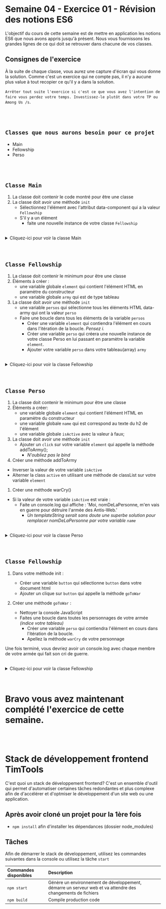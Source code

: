 [main]: _readme/main.png
[fellow1]: _readme/fellowship_1.png
[perso]: _readme/perso.png
[fellow2]: _readme/fellowship_2.png

# Semaine 04 - Exercice 01 - Révision des notions ES6

L'objectif du cours de cette semaine est de mettre en application les notions ES6 que nous avons appris jusqu'à présent. Nous vous fournissons les grandes lignes de ce qui doit se retrouver dans chacune de vos classes.

## **Consignes de l'exercice**

À la suite de chaque classe, vous aurez une capture d'écran qui vous donne la solution. Comme c'est un exercice qui ne compte pas, il n'y a aucune plus value à tout recopier ce qu'il y a dans la solution.

`Arrêter tout suite l'exercice si c'est ce que vous avez l'intention de faire vous perdez votre temps. Investissez-le plutôt dans votre TP ou Among Us /s`.

<br><br>

## `Classes que nous aurons besoin pour ce projet`

- Main
- Fellowship
- Perso

<br><br>

## `Classe Main`

1. La classe doit contenir le code montré pour être une classe
1. La classe doit avoir une méthode `init`
   - Sélectionnez l'élément avec l'attribut data-component qui a la valeur `Fellowship`
   - S'il y a un élément
      - faite une nouvelle instance de votre classe `Fellowship`

<br>
<details>
<summary>Cliquez-ici pour voir la classe Main</summary>

![alt Capture de la classe Main][main]

</details>
<br><br>

## `Classe Fellowship`

1. La classe doit contenir le minimum pour être une classe
1. Éléments à créer :
   - une variable globale `element` qui contient l'élément HTML en paramètre du constructeur
   - une variable globale `army` qui est de type tableau
1. La classe doit avoir une méthode `init`
   - une variable `persos` qui sélectionne tous les éléments HTML data-army qui ont la valeur `perso`
   - Faire une boucle dans tous les éléments de la variable `persos`
     - Créer une variable `element` qui contiendra l'élément en cours dans l'itération de la boucle. _Pensez i._
     - Créer une variable `perso` qui créera une nouvelle instance de votre classe Perso en lui passant en paramètre la variable `element`.
     - Ajouter votre variable `perso` dans votre tableau(array) `army`

<br>
<details>
<summary>Cliquez-ici pour voir la classe Fellowship</summary>

![alt Capture de la classe Fellowship][fellow1]

</details>
<br><br>

## `Classe Perso`

1. La classe doit contenir le minimum pour être une classe
1. Éléments a créer:
   - une variable globale `element` qui contient l'élément HTML en paramètre du constructeur
   - une variable globale `name` qui est correspond au texte du h2 de l'élément
   - une variable globale `isActive` avec la valeur à faux;
1. La classe doit avoir une méthode `init`
   - Ajouter un `click` sur votre variable `element` qui appelle la méthode addToArmy();
     - _N'oubliez pas le bind_
1. Créer une méthode addToArmy

- Inverser la valeur de votre variable `isActive`
- Alterner la class `active` en utilisant une méthode de classList sur votre variable `element`

1. Créer une méthode warCry()

- Si la valeur de votre variable `isActive` est vraie :
  - Faite un console.log qui affiche :
    'Moi, nomDeLaPersonne, m'en vais en guerre pour détruire l'armée des Antis-Web.'
    - _Un templateString serait sans doute une superbe solution pour remplacer nomDeLaPersonne par votre variable `name`_

<br>
<details>
<summary>Cliquez-ici pour voir la classe Perso</summary>

![alt Capture de la classe Perso][perso]

</details>
<br><br>

## `Classe Fellowship`

1. Dans votre méthode init :
   - Créer une variable `button` qui sélectionne `button` dans votre document html
   - Ajouter un clique sur `button` qui appelle la méthode `goToWar`

1. Créer une méthode `goToWar` :
   - Nettoyer la console JavaScript
   - Faites une boucle dans toutes les personnages de votre armée _(indice votre tableau)_
      - Créer une variable `perso` qui contiendra l'élément en cours dans l'itération de la boucle.
      - Apellez la méthode `warCry` de votre personnage

Une fois terminé, vous devriez avoir un console.log avec chaque membre de votre armée qui fait son cri de guerre.

<br>
<details>
<summary>Cliquez-ici pour voir la classe Fellowship</summary>

![alt Capture de la classe Fellowship][fellow1]

</details>
<br><br>

# Bravo vous avez maintenant complété l'exercice de cette semaine.

<br><br>

# Stack de développement frontend TimTools

C'est quoi un stack de développement frontend? C'est un ensemble d'outil qui permet d'automatiser certaines tâches redondantes et plus complexe afin de d'accélérer et d'optmiser le développement d'un site web ou une application.

## Après avoir cloné un projet pour la 1ère fois

- `npm install` afin d'installer les dépendances (dossier node_modules)

## Tâches

Afin de démarrer le stack de développement, utilisez les commandes suivantes dans la console ou utilisez la tâche `start`

| Commandes disponibles | Description                                                                                                 |
| :-------------------- | :---------------------------------------------------------------------------------------------------------- |
| `npm start`           | Génère un environnement de développement, démarre un serveur web et va attendre des changements de fichiers |
| `npm build`           | Compile production code                                                                                     |
